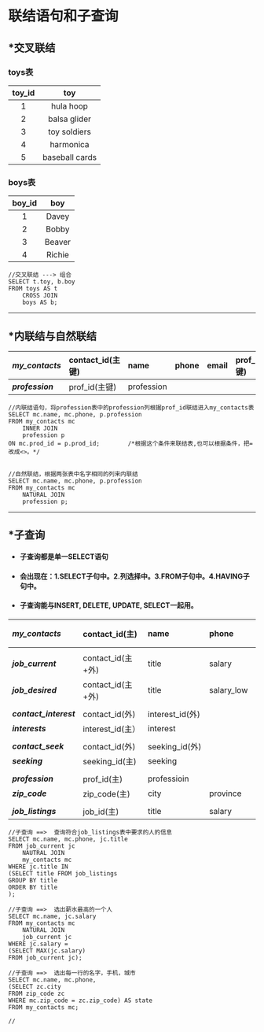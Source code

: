 # 联结语句和子查询

## \*交叉联结

### **toys表**

| toy\_id | toy |
| :---: | :---: |
| 1 | hula hoop |
| 2 | balsa glider |
| 3 | toy soldiers |
| 4 | harmonica |
| 5 | baseball cards |

### boys表

| boy\_id | boy |
| :---: | :---: |
| 1 | Davey |
| 2 | Bobby |
| 3 | Beaver |
| 4 | Richie |

```
//交叉联结 ---> 组合
SELECT t.toy, b.boy
FROM toys AS t
    CROSS JOIN
    boys AS b;
```

---

## \*内联结与自然联结

| _**my\_contacts**_ | contact\_id\(主键\) | name | phone | email | prof\_id\(外键\) |
| :--- | :--- | :--- | :--- | :--- | :--- |
| _**profession**_ | prof\_id\(主键\) | profession |  |  |  |

```
//内联结语句，将profession表中的profession列根据prof_id联结进入my_contacts表
SELECT mc.name, mc.phone, p.profession
FROM my_contacts mc
    INNER JOIN
    profession p
ON mc.prod_id = p.prod_id;        /*根据这个条件来联结表,也可以根据条件，把=改成<>。*/


//自然联结，根据两张表中名字相同的列来内联结
SELECT mc.name, mc.phone, p.profession
FROM my_contacts mc
    NATURAL JOIN
    profession p;
```

---

## \*子查询

* #### 子查询都是单一SELECT语句
* #### 会出现在：1.SELECT子句中。2.列选择中。3.FROM子句中。4.HAVING子句中。
* #### 子查询能与INSERT, DELETE, UPDATE, SELECT一起用。

| _**my\_contacts**_ | contact\_id\(主\) | name | phone | prod\_id\(外键\) | zip\_code\(外\) |  |
| :--- | :--- | :--- | :--- | :--- | :---: | :---: |
|  |  |  |  |  |  |  |
| _**job\_current**_ | contact\_id\(主+外\) | title | salary | start\_date |  |  |
| _**job\_desired**_ | contact\_id\(主+外\) | title | salary\_low | salary\_high | available | years\_exp |
|  |  |  |  |  |  |  |
| _**contact\_interest**_ | contact\_id\(外\) | interest\_id\(外\) |  |  |  |  |
| _**interests**_ | interest\_id\(主） | interest |  |  |  |  |
|  |  |  |  |  |  |  |
| _**contact\_seek**_ | contact\_id\(外\) | seeking\_id\(外\) |  |  |  |  |
| _**seeking**_ | seeking\_id\(主\) | seeking |  |  |  |  |
|  |  |  |  |  |  |  |
| _**profession**_ | prof\_id\(主\) | professioin |  |  |  |  |
| _**zip\_code**_ | zip\_code\(主\) | city | province |  |  |  |
|  |  |  |  |  |  |  |
| _**job\_listings**_ | job\_id\(主\) | title | salary | zip | description |  |

```
//子查询 ==>  查询符合job_listings表中要求的人的信息
SELECT mc.name, mc.phone, jc.title
FROM job_current jc
    NAUTRAL JOIN 
    my_contacts mc
WHERE jc.title IN 
(SELECT title FROM job_listings
GROUP BY title
ORDER BY title
);

//子查询 ==>  选出薪水最高的一个人
SELECT mc.name, jc.salary
FROM my_contacts mc 
    NATURAL JOIN
    job_current jc
WHERE jc.salary = 
(SELECT MAX(jc.salary)
FROM job_current jc);

//子查询 ==>  选出每一行的名字，手机，城市
SELECT mc.name, mc.phone, 
(SELECT zc.city
FROM zip_code zc
WHERE mc.zip_code = zc.zip_code) AS state
FROM my_contacts mc;

//
```



